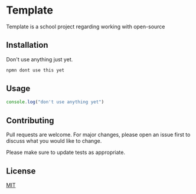 # Template

Template is a school project regarding working with open-source

## Installation

Don't use anything just yet.

```bash
npmn dont use this yet
```

## Usage

```javascript
console.log("don't use anything yet")
```

## Contributing
Pull requests are welcome. For major changes, please open an issue first to discuss what you would like to change.

Please make sure to update tests as appropriate.

## License
[MIT](https://choosealicense.com/licenses/mit/)